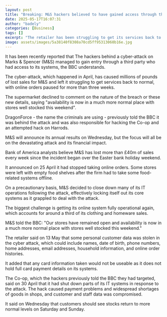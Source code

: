 ```yaml
---
layout: post
title: "Breaking: M&S hackers believed to have gained access through third party"
date: 2025-05-17T16:07:31
author: "badely"
categories: [Business]
tags: []
excerpt: "The retailer has been struggling to get its services back to normal after a cyber-attack in April."
image: assets/images/5a38140f8308a70cd5ff95313060b16e.jpg
---
```


It has been recently reported that The hackers behind a cyber-attack on Marks & Spencer (M&S) managed to gain entry through a third party who had access to its systems, the BBC understands.

The cyber-attack, which happened in April, has caused millions of pounds of lost sales for M&S and left it struggling to get services back to normal, with online orders paused for more than three weeks.

The supermarket declined to comment on the nature of the breach or these new details, saying "availability is now in a much more normal place with stores well stocked this weekend".

DragonForce - the name the criminals are using - previously told the BBC it was behind the attack and was also responsible for hacking the Co-op and an attempted hack on Harrods.

M&S will announce its annual results on Wednesday, but the focus will all be on the devastating attack and its financial impact.

Bank of America analysts believe M&S has lost more than £40m of sales every week since the incident began over the Easter bank holiday weekend.

It announced on 25 April it had stopped taking online orders. Some stores were left with empty food shelves after the firm had to take some food-related systems offline.

On a precautionary basis, M&S decided to close down many of its IT operations following the attack, effectively locking itself out its core systems as it grappled to deal with the attack.

The biggest challenge is getting its online system fully operational again, which accounts for around a third of its clothing and homeware sales.

M&S told the BBC: "Our stores have remained open and availability is now in a much more normal place with stores well stocked this weekend."

The retailer said on 13 May that some personal customer data was stolen in the cyber attack, which could include names, date of birth, phone numbers, home addresses, email addresses, household information, and online order histories.

It added that any card information taken would not be useable as it does not hold full card payment details on its systems.

The Co-op, which the hackers previously told the BBC they had targeted, said on 30 April that it had shut down parts of its IT systems in response to the attack. The hack caused payment problems and widespread shortages of goods in shops, and customer and staff data was compromised.

It said on Wednesday that customers should see stocks return to more normal levels on Saturday and Sunday.

